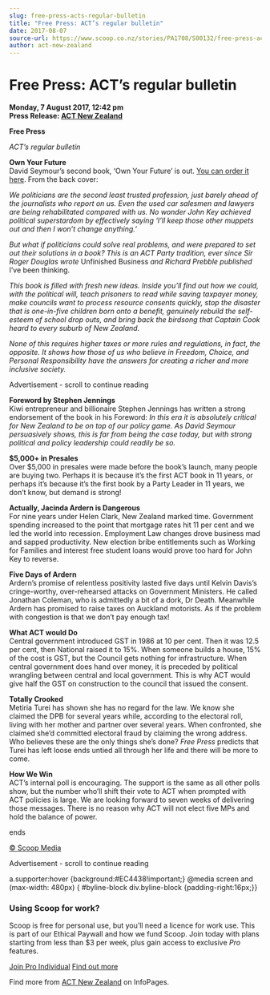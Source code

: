 ```yaml
---
slug: free-press-acts-regular-bulletin
title: "Free Press: ACT’s regular bulletin"
date: 2017-08-07
source-url: https://www.scoop.co.nz/stories/PA1708/S00132/free-press-acts-regular-bulletin.htm
author: act-new-zealand
---
```

Free Press: ACT’s regular bulletin
==================================

**Monday, 7 August 2017, 12:42 pm**  
**Press Release: [ACT New Zealand](https://info.scoop.co.nz/ACT_New_Zealand)**

**Free Press**

_ACT’s regular bulletin_  

**Own Your Future**  
David Seymour’s second book, ‘Own Your Future’ is out. [You can order it here](http://act.org.nz/wp-content/plugins/civicrm/civicrm/extern/url.php?u=16204&qid=4368719). From the back cover:

_We politicians are the second least trusted profession, just barely ahead of the journalists who report on us. Even the used car salesmen and lawyers are being rehabilitated compared with us. No wonder John Key achieved political superstardom by effectively saying ‘I’ll keep those other muppets out and then I won’t change anything.’_

_But what if politicians could solve real problems, and were prepared to set out their solutions in a book? This is an ACT Party tradition, ever since Sir Roger Douglas wrote_ Unfinished Business _and Richard Prebble published_ I’ve been thinking.

_This book is filled with fresh new ideas. Inside you’ll find out how we could, with the political will, teach prisoners to read while saving taxpayer money, make councils want to process resource consents quickly, stop the disaster that is one-in-five children born onto a benefit, genuinely rebuild the self-esteem of school drop outs, and bring back the birdsong that Captain Cook heard to every suburb of New Zealand._

_None of this requires higher taxes or more rules and regulations, in fact, the opposite. It shows how those of us who believe in Freedom, Choice, and Personal Responsibility have the answers for creating a richer and more inclusive society._

Advertisement - scroll to continue reading





**Foreword by Stephen Jennings**  
Kiwi entrepreneur and billionaire Stephen Jennings has written a strong endorsement of the book in his Foreword: _In this era it is absolutely critical for New Zealand to be on top of our policy game. As David Seymour persuasively shows, this is far from being the case today, but with strong political and policy leadership could readily be so._

**$5,000+ in Presales**  
Over $5,000 in presales were made before the book’s launch, many people are buying two. Perhaps it is because it’s the first ACT book in 11 years, or perhaps it’s because it’s the first book by a Party Leader in 11 years, we don’t know, but demand is strong!

**Actually, Jacinda Ardern is Dangerous**  
For nine years under Helen Clark, New Zealand marked time. Government spending increased to the point that mortgage rates hit 11 per cent and we led the world into recession. Employment Law changes drove business mad and sapped productivity. New election bribe entitlements such as Working for Families and interest free student loans would prove too hard for John Key to reverse.

**Five Days of Ardern**  
Ardern’s promise of relentless positivity lasted five days until Kelvin Davis’s cringe-worthy, over-rehearsed attacks on Government Ministers. He called Jonathan Coleman, who is admittedly a bit of a dork, Dr Death. Meanwhile Ardern has promised to raise taxes on Auckland motorists. As if the problem with congestion is that we don’t pay enough tax!

**What ACT would Do**  
Central government introduced GST in 1986 at 10 per cent. Then it was 12.5 per cent, then National raised it to 15%. When someone builds a house, 15% of the cost is GST, but the Council gets nothing for infrastructure. When central government does hand over money, it is preceded by political wrangling between central and local government. This is why ACT would give half the GST on construction to the council that issued the consent.

**Totally Crooked**  
Metiria Turei has shown she has no regard for the law. We know she claimed the DPB for several years while, according to the electoral roll, living with her mother and partner over several years. When confronted, she claimed she’d committed electoral fraud by claiming the wrong address. Who believes these are the only things she’s done? _Free Press_ predicts that Turei has left loose ends untied all through her life and there will be more to come.

**How We Win**  
ACT’s internal poll is encouraging. The support is the same as all other polls show, but the number who’ll shift their vote to ACT when prompted with ACT policies is large. We are looking forward to seven weeks of delivering those messages. There is no reason why ACT will not elect five MPs and hold the balance of power.  

ends

[© Scoop Media](http://www.scoop.co.nz/about/terms.html)  

Advertisement - scroll to continue reading



a.supporter:hover {background:#EC4438!important;} @media screen and (max-width: 480px) { #byline-block div.byline-block {padding-right:16px;}}

### Using Scoop for work?

Scoop is free for personal use, but you’ll need a licence for work use. This is part of our Ethical Paywall and how we fund Scoop. Join today with plans starting from less than $3 per week, plus gain access to exclusive _Pro_ features.  
  
[Join Pro Individual](https://pro.scoop.co.nz/Individual/?from=ProIn24) [Find out more](https://pro.scoop.co.nz/using-scoop-for-work/?from=ProIn24)

Find more from [ACT New Zealand](https://info.scoop.co.nz/ACT_New_Zealand) on InfoPages.